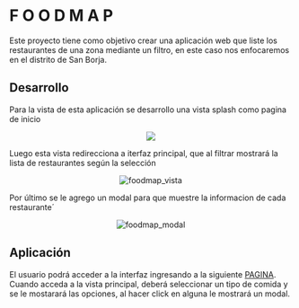 #  F O O D M A P

Este proyecto tiene como objetivo crear una aplicación web que liste los restaurantes  de una zona mediante un filtro, en este caso nos enfocaremos en el distrito de San Borja.

## Desarrollo

Para la vista de esta aplicación se desarrollo una vista splash como pagina de inicio 

<p align = "center"><img src="https://preview.ibb.co/dHTd1U/foodmap_vista.png"></p>

Luego esta vista redirecciona a iterfaz principal, que al filtrar mostrará la lista de restaurantes según la selección

<p align = "center"><img src="https://preview.ibb.co/dHTd1U/foodmap_vista.png" alt="foodmap_vista" border="0"></p>

Por último se le agrego un modal para que muestre la informacion de cada restaurante´

<p align = "center"><img src="https://preview.ibb.co/mTKXvp/foodmap_modal.png" alt="foodmap_modal" border="0"></p>

## Aplicación

El usuario podrá acceder a la interfaz ingresando a la siguiente [PAGINA](https://daliaes.github.io/lim-2018-01-foodmap/src/).
Cuando acceda a la vista principal, deberá seleccionar un tipo de comida y se le mostarará las opciones, al hacer click en alguna le mostrará un modal.


